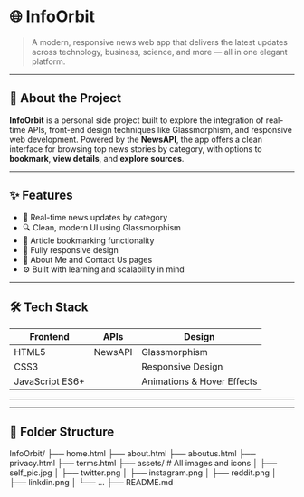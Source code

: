 # 🌐 InfoOrbit

> A modern, responsive news web app that delivers the latest updates across technology, business, science, and more — all in one elegant platform.

---

## 🚀 About the Project

**InfoOrbit** is a personal side project built to explore the integration of real-time APIs, front-end design techniques like Glassmorphism, and responsive web development. Powered by the **NewsAPI**, the app offers a clean interface for browsing top news stories by category, with options to **bookmark**, **view details**, and **explore sources**.

---

## ✨ Features

- 📰 Real-time news updates by category
- 🔍 Clean, modern UI using Glassmorphism
- 🔖 Article bookmarking functionality
- 📱 Fully responsive design
- 📂 About Me and Contact Us pages
- ⚙️ Built with learning and scalability in mind

---

## 🛠️ Tech Stack

| Frontend | APIs     | Design |
|----------|----------|--------|
| HTML5    | NewsAPI  | Glassmorphism |
| CSS3     |          | Responsive Design |
| JavaScript ES6+ |    | Animations & Hover Effects |

---

---

## 📂 Folder Structure
 InfoOrbit/
├── home.html
├── about.html
├── aboutus.html
├── privacy.html
├── terms.html
├── assets/                # All images and icons
│   ├── self_pic.jpg
│   ├── twitter.png
│   ├── instagram.png
│   ├── reddit.png
│   ├── linkdin.png
│   └── ...
├── README.md

